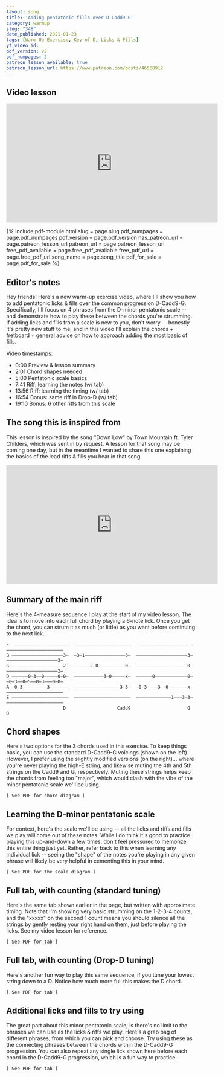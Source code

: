 ```yaml
---
layout: song
title: 'Adding pentatonic fills over D-Cadd9-G'
category: warmup
slug: "348"
date_published: 2021-01-23
tags: [Warm Up Exercise, Key of D, Licks & Fills]
yt_video_id: ___
pdf_version: v2
pdf_numpages: 2
patreon_lesson_available: true
patreon_lesson_url: https://www.patreon.com/posts/46568912
---
```




## Video lesson

<iframe width="560" height="315" src="https://www.youtube.com/embed/EeWS6jYwpiE" frameborder="0" allow="accelerometer; autoplay; encrypted-media; gyroscope; picture-in-picture" allowfullscreen></iframe>

{% include pdf-module.html slug = page.slug pdf_numpages = page.pdf_numpages pdf_version = page.pdf_version has_patreon_url = page.patreon_lesson_url patreon_url = page.patreon_lesson_url free_pdf_available = page.free_pdf_available free_pdf_url = page.free_pdf_url song_name = page.song_title pdf_for_sale = page.pdf_for_sale %}

## Editor's notes

Hey friends! Here's a new warm-up exercise video, where I'll show you how to add pentatonic licks & fills over the common progression D-Cadd9-G. Specifically, I'll focus on 4 phrases from the D-minor pentatonic scale -- and demonstrate how to play these between the chords you're strumming. If adding licks and fills from a scale is new to you, don't worry -- honestly it's pretty new stuff to me, and in this video I'll explain the chords + fretboard + general advice on how to approach adding the most basic of fills.

Video timestamps:

- 0:00 Preview & lesson summary
- 2:01 Chord shapes needed
- 5:00 Pentatonic scale basics
- 7:41 Riff: learning the notes (w/ tab)
- 13:56 Riff: learning the timing (w/ tab)
- 16:54 Bonus: same riff in Drop-D (w/ tab)
- 19:10 Bonus: 6 other riffs from this scale

## The song this is inspired from

This lesson is inspired by the song "Down Low" by Town Mountain ft. Tyler Childers, which was sent in by request. A lesson for that song may be coming one day, but in the meantime I wanted to share this one explaining the basics of the lead riffs & fills you hear in that song.

<!-- https://www.youtube.com/watch?v=Z2a1W-htfoA -->

<iframe width="560" height="315" src="https://www.youtube.com/embed/Z2a1W-htfoA" frameborder="0" allow="accelerometer; autoplay; encrypted-media; gyroscope; picture-in-picture" allowfullscreen></iframe>

## Summary of the main riff

Here's the 4-measure sequence I play at the start of my video lesson. The idea is to move into each full chord by playing a 6-note lick. Once you get the chord, you can strum it as much (or little) as you want before continuing to the next lick.

    E –––––––––––––––––––––  –––––––––––––––––––––  –––––––––––––––––––––  –––––––––––––––––––––
    B –––––––––––––––––––3–  –3–1–––––––––––––––3–  –––––––––––––––––––3–  –––––––––––––––––––3–
    G –––––––––––––––––––2–  ––––––2–0––––––––––0–  –––––––––––––––––––0–  –––––––––––––––––––2–
    D ––––––0–3––0–––––0–0–  –––––––––––3–0–––––x–  ––––––0––––––––––––0–  –0–3––0–5––0–3–––0–0–
    A –0–3–––––––––3–––––––  –––––––––––––––––3–3–  –0–3––––3––0–––––––x–  –––––––––––––––––––––
    E –––––––––––––––––––––  –––––––––––––––––––––  –––––––––––––1–––3–3–  –––––––––––––––––––––
                         D                   Cadd9                     G                      D  

## Chord shapes

Here's two options for the 3 chords used in this exercise. To keep things basic, you can use the standard D-Cadd9-G voicings (shown on the left). However, I prefer using the slightly modified versions (on the right)... where you're never playing the high-E string, and likewise muting the 4th and 5th strings on the Cadd9 and G, respectively. Muting these strings helps keep the chords from feeling too "major", which would clash with the vibe of the minor pentatonic scale we'll be using.

    [ See PDF for chord diagram ]

## Learning the D-minor pentatonic scale

For context, here's the scale we'll be using -- all the licks and riffs and fills we play will come out of these notes. While I do think it's good to practice playing this up-and-down a few times, don't feel pressured to memorize this entire thing just yet. Rather, refer back to this when learning any individual lick -- seeing the "shape" of the notes you're playing in any given phrase will likely be very helpful in cementing this in your mind.

    [ See PDF for the scale diagram ]


## Full tab, with counting (standard tuning)

Here's the same tab shown earlier in the page, but written with approximate timing. Note that I'm showing very basic strumming on the 1-2-3-4 counts, and the "xxxxx" on the second 1 count means you should silence all the strings by gently resting your right hand on them, just before playing the licks. See my video lesson for reference.

    [ See PDF for tab ]

<!-- E ||––––––––––––––––––––––––––––––––––|–––––––––––––––––––––––––––––––––––|–
B ||––––––3–––––––3–––x–3–1–––––––––––|––––––3–––––––3–––x––––––––––––––––|–
G ||––––––2–––––––2–––x–––––2–0–––––––|––––––0–––––––0–––x––––––––––––––––|–
D ||––0–––0–––0–––0–––x–––––––––3–0–––|––-–––x–––––––x–––x–––––0––––––––––|–
A ||––––––––––––––––––––––––––––––––––|––3–––3–––3–––3–––x–0–3–––3–0––––––|–
E ||––––––––––––––––––––––––––––––––––|––––––––––––––––––––––––––––––1––––|–  
          D                                Cadd9                              
      1 + 2 + 3 + 4 + 1 + 2 + 3 + 4 +    1 + 2 + 3 + 4 + 1 + 2 + 3 + 4 +     

  –|––––––––––––––––––––––––––––––––––|–––––––––––––––––––––––––––––––––––||
  –|––––––3–––––––3–––x–––––––––––––––|––––––3–––––––3–––x––––––––––––––––||
  –|––––––0–––––––0–––x–––––––––––––––|––––––2–––––––2–––x––––––––––––––––||
  –|––––––0–––––––0–––x–0–3–0–5–0–3–––|––0–––0–––0–––0–––x–––––0–3–0––––––||
  –|––––––x–––––––x–––x–––––––––––––––|––––––––––––––––––––0–3–––––––3––––||
  –|––3–––3–––3–––3–––x–––––––––––––––|–––––––––––––––––––––––––––––––––––||
          G                                  D
      1 + 2 + 3 + 4 + 1 + 2 + 3 + 4 +    1 + 2 + 3 + 4 + 1 + 2 + 3 + 4 +   -->


## Full tab, with counting (Drop-D tuning)

Here's another fun way to play this same sequence, if you tune your lowest string down to a D. Notice how much more full this makes the D chord.

    [ See PDF for tab ]

<!-- E ||––––––––––––––––––––––––––––––––––|–––––––––––––––––––––––––––––––––––|–
B ||––––––3–––––––3–––x–3–1–––––––––––|––––––3–––––––3–––x––––––––––––––––|–
G ||––––––2–––––––2–––x–––––2–0–––––––|––––––0–––––––0–––x––––––––––––––––|–
D ||––––––0–––––––0–––x–––––––––3–0–––|––-–––x–––––––x–––x–––––0––––––––––|–
A ||––––––0–––––––0–––x–––––––––––––––|––3–––3–––3–––3–––x–0–3–––3–0––––––|–
D ||––0–––0–––0–––0–––x–––––––––––––––|––––––––––––––––––––––––––––––3––––|–  
          D                                Cadd9                              
      1 + 2 + 3 + 4 + 1 + 2 + 3 + 4 +    1 + 2 + 3 + 4 + 1 + 2 + 3 + 4 +     

  –|––––––––––––––––––––––––––––––––––|–––––––––––––––––––––––––––––––––––||
  –|––––––3–––––––3–––x–––––––––––––––|––––––3–––––––3–––x––––––––––––––––||
  –|––––––0–––––––0–––x–––––––––––––––|––––––2–––––––2–––x––––––––––––––––||
  –|––––––0–––––––0–––x–––––––––––––––|––––––0–––––––0–––x–––––0–3–0––––––||
  –|––––––x–––––––x–––x–––––––––––––––|––––––0–––––––0–––x–0–3–––––––3––––||
  –|––5–––5–––5–––5–––x–0–3–0–5–0–3–––|––0–––0–––0–––0–––x––––––––––––––––||
          G                                  D
      1 + 2 + 3 + 4 + 1 + 2 + 3 + 4 +    1 + 2 + 3 + 4 + 1 + 2 + 3 + 4 +   -->

## Additional licks and fills to try using

The great part about this minor pentatonic scale, is there's no limit to the phrases we can use as the licks & riffs we play. Here's a grab bag of different phrases, from which you can pick and choose. Try using these as the connecting phrases between the chords within the D-Cadd9-G progression. You can also repeat any single lick shown here before each chord in the D-Cadd9-G progression, which is a fun way to practice.

    [ See PDF for tab ]
